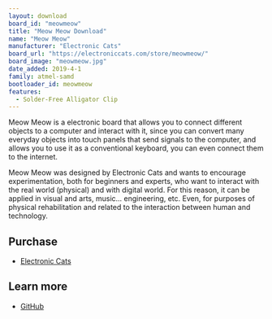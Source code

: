 ```yaml
---
layout: download
board_id: "meowmeow"
title: "Meow Meow Download"
name: "Meow Meow"
manufacturer: "Electronic Cats"
board_url: "https://electroniccats.com/store/meowmeow/"
board_image: "meowmeow.jpg"
date_added: 2019-4-1
family: atmel-samd
bootloader_id: meowmeow
features:
  - Solder-Free Alligator Clip
---
```


Meow Meow is a electronic board that allows you to connect different objects to a computer and interact with it, since you can convert many everyday objects into touch panels that send signals to the computer, and allows you to use it as a conventional keyboard, you can even connect them to the internet.

Meow Meow was designed by Electronic Cats and wants to encourage experimentation, both for beginners and experts, who want to interact with the real world (physical) and with digital world. For this reason, it can be applied in visual and arts, music... engineering, etc. Even, for purposes of physical rehabilitation and related to the interaction between human and technology.

## Purchase

* [Electronic Cats](https://electroniccats.com/producto/meowmeow/)

## Learn more

* [GitHub](https://github.com/ElectronicCats/MeowMeow)